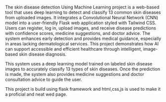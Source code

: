 The skin disease detection Using Machine Learning project is a web-based tool that uses deep learning to detect and classify 13 common skin diseases from uploaded images.
It integrates a Convolutional Neural Network (CNN) model into a user-friendly Flask web application styled with Tailwind CSS. Users can register, log in, upload images,
and receive disease predictions with confidence scores, medicine suggestions, and doctor advice. The system enhances early detection
and provides medical guidance, especially in areas lacking dermatological services. This project demonstrates how AI can support accessible
and efficient healthcare through intelligent, image-based skin disease diagnosis.

This system uses a deep learning model trained on labeled skin disease images to accurately classify 13 types of skin diseases. Once the prediction is made, the system also provides medicine suggestions and doctor consultation advice to guide the user.

This project is build using flask framework and html,css,js is used to make it a proficial and neat wed page.
